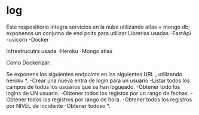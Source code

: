 # log
Este respositiorio integra servicios en la nube  utilizando atlas + mongo db; exponenos un conjutno de end poits para utilizar
Librerias usadas 
-FastApi
-uvicorn
-Docker

Infrestrucutra usada
-Heroku
-Mongo atlas

Como Dockerizar:

Se exponens los siguientes endpoints en las siguientes URL , utilizando heroku
*.
-Crear una nueva entra de login para un usuario
-Listar  todos los campos de todos los usuarios  que se han logueado.
-Obtener todo  los logins de UN usuario.
-Obtener todos los registos por un rango de fechas.
-Obtener todos los registros por rango de hora.
-Obtener todos los registros por NIVEL de incidente
-Obtener todoso 
*.
